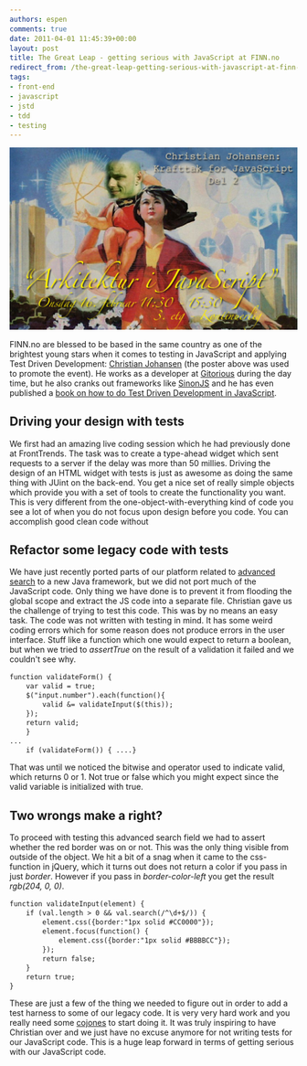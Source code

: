 ```yaml
---
authors: espen
comments: true
date: 2011-04-01 11:45:39+00:00
layout: post
title: The Great Leap - getting serious with JavaScript at FINN.no
redirect_from: /the-great-leap-getting-serious-with-javascript-at-finn-no/
tags:
- front-end
- javascript
- jstd
- tdd
- testing
---
```


![Krafttak for JavaScript](/images/2011-04-01-the-great-leap-getting-serious-with-javascript-at-finn-no/krafttak-cjno.png)

FINN.no are blessed to be based in the same country as one of the brightest young stars when it comes to testing in JavaScript and applying Test Driven Development: [Christian Johansen](http://www.cjohansen.no/) (the poster above was used to promote the event).
He works as a developer at [Gitorious](http://gitorious.com/) during the day time, but he also cranks out frameworks like [SinonJS](http://sinonjs.org) and he has even published a [book on how to do Test Driven Development in JavaScript](http://www.amazon.com/dp/0321683919/).

## Driving your design with tests

We first had an amazing live coding session which he had previously done at FrontTrends. The task was to create a type-ahead widget which sent requests to a server if the delay was more than 50 millies. Driving the design of an HTML widget with tests is just as awesome as doing the same thing with JUint on the back-end.  You get a nice set of really simple objects which provide you with a set of tools to create the functionality you want. This is very different from the one-object-with-everything kind of code you see a lot of when you do not focus upon design before you code. You can accomplish good clean code without

## Refactor some legacy code with tests

We have just recently ported parts of our platform related to [advanced search](http://www.finn.no/finn/car/used/advanced) to a new Java framework, but we did not port much of the JavaScript code. Only thing we have done is to prevent it from flooding the global scope and extract the JS code into a separate file. Christian gave us the challenge of trying to test this code. This was by no means an easy task.
The code was not written with testing in mind. It has some weird coding errors which for some reason does not produce errors in the user interface. Stuff like a function which one would expect to return a boolean, but when we tried to _assertTrue_ on the result of a validation it failed and we couldn't see why.

    function validateForm() {
        var valid = true;
        $("input.number").each(function(){
            valid &= validateInput($(this));
        });
        return valid;
        }
    ...
        if (validateForm()) { ....}


That was until we noticed the  bitwise and operator used to indicate valid, which returns 0 or 1. Not true or false which you might expect since the valid variable is initialized with true.

## Two wrongs make a right?

To proceed with testing this advanced search field we had to assert whether the red border was on or not. This was the only thing visible from outside of the object. We hit a bit of a snag when it came to the css-function in jQuery, which it turns out does not return a color if you pass in just _border_. However if you pass in _border-color-left_ you get the result _rgb(204, 0, 0)_.


    function validateInput(element) {
        if (val.length > 0 && val.search(/^\d+$/)) {
            element.css({border:"1px solid #CC0000"});
            element.focus(function() {
                element.css({border:"1px solid #BBBBCC"});
            });
            return false;
        }
        return true;
    }




These are just a few of the thing we needed to figure out in order to add a test harness to some of our legacy code. It is very very hard work and you really need some [cojones](http://en.wikipedia.org/wiki/Cojones) to start doing it.  It was truly inspiring to have Christian over and we just have no excuse anymore for not writing tests for our JavaScript code. This is a huge leap forward in terms of getting serious with our JavaScript code.